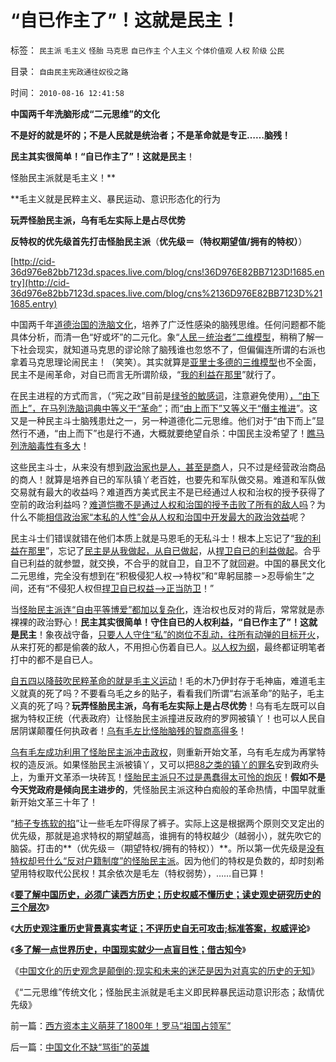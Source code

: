 # “自已作主了”！这就是民主！

标签： `民主派` `毛主义` `怪胎` `马克思` `自已作主` `个人主义` `个体价值观` `人权` `阶级` `公民` 

目录： `自由民主宪政通往奴役之路`

时间： `2010-08-16 12:41:58`

**中国两千年洗脑形成“二元思维”的文化**

**不是好的就是坏的；不是人民就是统治者；不是革命就是专正……脑残！**

**民主其实很简单！“自已作主了”！这就是民主**！

怪胎民主派就是毛主义！**

**毛主义就是民粹主义、暴民运动、意识形态化的行为

**玩弄怪胎民主派，乌有毛左实际上是占尽优势**

**反特权的优先级首先打击怪胎民主派**（**优先级＝（特权期望值/拥有的特权）**）

[http://cid-36d976e82bb7123d.spaces.live.com/blog/cns!36D976E82BB7123D!1685.entry](http://cid-36d976e82bb7123d.spaces.live.com/blog/cns%2136D976E82BB7123D%211685.entry)

中国两千年[道德治国的洗脑文化](../../../2010/7/23/疑过从有得廉政，疑罪从无保平安.md)，培养了广泛性感染的脑残思维。任何问题都不能具体分析，而清一色“好或坏”的二元化。象“[人民－统治者”二维模型](../../../2010/5/20/人民领袖人民爱，人民领袖爱人民.md)，稍稍了解一下社会现实，就知道马克思的谬论除了脑残谁也忽悠不了，但偏偏连所谓的右派也拿着马克思理论闹民主！（笑笑）。其实就算是[亚里士多德的三维模型](../../../2010/6/27/democray原意是平民(demos)疯狂(cracy)，区别在人权.md)也不全面，民主不是闹革命，对自已而言无所谓阶级，“[我的利益在那里](../../../2010/2/26/不懂得保护自已合法权益的人，是没有资格讲民主的.md)”就行了。

在民主进程的方式而言，（“宪之政”目前是[绿爷的敏感词](../../../2009/7/6/中小学语文教育或应与时俱进讲政治.md)，注意避免使用）[，“由下而上”，在马列洗脑词典中等义于“革命”](../../../2010/5/14/用民主要求政府也要用民主约束自已.md)；而[“由上而下”又等义于“僭主推进](../../../2009/9/10/最优化上而下的开明路线图.md)”。这又是一种民主斗士脑残患灶之一，另一种道德化二元思维。他们对于“由下而上”显然行不通，“由上而下”也是行不通，大概就要绝望自杀：中国民主没希望了！[瞧马列洗脑毒性有多大](../../../2009/7/9/中国谁人不懂马列.md)！

这些民主斗士，从来没有想到[政治家也是人，甚至是商](../../../2009/5/14/权力经营的风险和成本.md)人，只不过是经营政治商品的商人！就算是培养自已的军队镇丫老百姓，也要先和军队做交易。难道和军队做交易就有最大的收益吗？难道西方美式民主不是已经通过人权和治权的授予获得了空前的政治利益吗？[难道恺撒不是通过人权和治国的授予击败了所有的敌人吗](../../../2010/8/13/恺撒所向无敌的秘密武器.md)？为什么不能[相信政治家“本私的人性”会从人权和治国中开发最大的政治效益](../../../2010/6/30/人权是民主的最基础因素和政治挂帅.md)呢？

民主斗士们错误就错在他们本质上就是马恩毛的无私斗士！根本上忘记了“[我的利益在那里](http://blog.sina.com.cn/s/blog_5563a64d0100dfvx.html)”，忘记了[民主是从我做起，从自已做起](../../../2010/2/26/中国的民主只不过就是从自已做起，从现在做起.md)，从[捍卫自已的利益做起](../../../2010/7/29/人权普世的价值观在于捍卫自已的权益.md)。合乎自已利益的就参盟，就交换，不合乎的就自卫，自卫不了就回避。中国的暴民文化二元思维，完全没有想到在“积极侵犯人权—>特权”和“卑躬屈膝－>忍辱偷生”之间，还有“不侵犯人权但[捍卫自已权益—>正当防卫](../../../2010/8/1/人权法学并不关心“正义”;美国人权法则和枪械管制.md)！”

当[怪胎民主派连“自由平等博爱”都加以复杂化](../../../2010/3/18/“自由平等”同样是极权主义的有效工具！.md)，连治权也反对的背后，常常就是赤裸裸的政治野心！**民主其实很简单！守住自已的人权利益，“自已作主了”！这就是民主**！象夜战守备，[只要人人守住“私”的岗位不乱动，往所有动弹的目标开火](../../../2010/7/29/没有共同利益，请不要急忙以身相许！.md)，从来打死的都是偷袭的敌人，不用担心伤着自已人。[以人权为纲](../../../2010/3/3/人权为纲的网上交流步骤.md)，最终都证明笔者打中的都不是自已人。

[自五四以降鼓吹民粹革命的就是毛主义运动](../../../2010/5/27/网络可以接触赤裸裸的恶性人格.md)！毛的木乃伊封存于毛神庙，难道毛主义就真的死了吗？不要看乌毛之乡的贴子，看看我们所谓“右派革命”的贴子，毛主义真的死了吗？**玩弄怪胎民主派，乌有毛左实际上是占尽优势**！乌有毛左既可以自据为特权正统（代表政府）让怪胎民主派撞进反政府的罗网被镇丫！也可以人民自居阴谋颠覆任何执政者！[乌有毛左比怪胎脑残的智商高得多](http://hi.baidu.com/darthchn/blog/item/e7a4e8dbf31a47d2b7fd4858.html)！

[乌有毛左成功利用了怪胎民主派冲击政权](http://darthvad.blog.sohu.com/132380956.html)，则重新开始文革，乌有毛左成为再掌特权的造反派。如果怪胎民主派被镇丫，又可以把[88之类的镇丫的罪名](../../../2009/6/10/抢夺道德制高点是危险的政治游戏.md)安到政府头上，为重开文革添一块砖瓦！[怪胎民主派只不过是愚蠢得太可怜的炮灰](../../../2010/2/1/老百姓不是邪恶的免疫体.md)！**假如不是今天党政府是倾向民主进步的**，凭怪胎民主派这种白痴般的革命热情，中国早就重新开始文革三十年了！

“[柿子专拣软的掐](../../../2009/8/25/柿子宜拣软的捏.md)”让一些毛左吓得尿了裤子。实际上这是根据两个原则交叉定出的优先级，那就是追求特权的期望越高，谁拥有的特权越少（越弱小），就先吹它的脑袋。打击的**（优先级＝（期望特权/拥有的特权））**。所以第一优先级是[没有特权却号什么“反对户籍制度”的怪胎民主派](../../../2010/3/5/“反户籍制度”的根源就是小农意识.md)。因为他们的特权是负数的，却时刻希望用特权取代公民权！其余依次是毛左（特权弱势），……自已算！

《[**要了解中国历史，必须广读西方历史；历史权威不懂历史；读史观史研究历史的三个层次**](../../../2010/8/11/要了解中国历史，必须广读世界历史.md)》

《[**大历史观注重历史背景真实考证；不评历史自无可攻击;标准答案，权威评论**](../../../2010/8/11/历史“评论”无所谓真实.md)》

《[**多了解一点世界历史，中国现实就少一点盲目性；借古知今**](../../../2010/8/11/多了解一点世界历史，中国现实就少一点盲目性.md)》

《[中国文化的历史观念是颠倒的;现实和未来的迷茫是因为对真实的历史的无知](../../../2010/8/11/对现实和未来的迷茫是因为对真实的历史的无知.md)》

《“二元思维”传统文化；怪胎民主派就是毛主义即民粹暴民运动意识形态；敌情优先级》



前一篇：[西方资本主义萌芽了1800年！罗马“祖国占领军”](../../../2010/8/15/西方资本主义萌芽了1800年！罗马“祖国占领军”.md)

后一篇：[中国文化不缺“骂街”的英雄](../../../2010/8/16/中国文化不缺“骂街”的英雄.md)